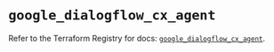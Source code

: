 # `google_dialogflow_cx_agent`

Refer to the Terraform Registry for docs: [`google_dialogflow_cx_agent`](https://registry.terraform.io/providers/hashicorp/google/6.42.0/docs/resources/dialogflow_cx_agent).
